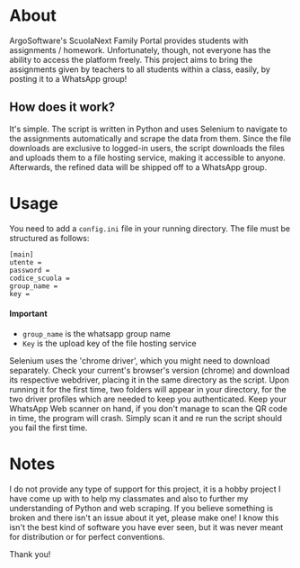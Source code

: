 # About
ArgoSoftware's ScuolaNext Family Portal provides students with assignments / homework.
Unfortunately, though, not everyone has the ability to access the platform freely. 
This project aims to bring the assignments given by teachers to all students within a class, easily, by posting it to a WhatsApp group!

## How does it work?
It's simple. The script is written in Python and uses Selenium to navigate to the assignments automatically and scrape the data from them.
Since the file downloads are exclusive to logged-in users, the script downloads the files and uploads them to a file hosting service, making it accessible to anyone. 
Afterwards, the refined data will be shipped off to a WhatsApp group.

# Usage
You need to add a `config.ini` file in your running directory. The file must be structured as follows: 
```
[main]
utente =
password =
codice_scuola =
group_name =
key =
```
#### Important
* `group_name` is the whatsapp group name
* `Key` is the upload key of the file hosting service

Selenium uses the 'chrome driver', which you might need to download separately. Check your current's browser's version (chrome) and download its respective webdriver, placing it in the same directory as the script.
Upon running it for the first time, two folders will appear in your directory, for the two driver profiles which are needed to keep you authenticated. 
Keep your WhatsApp Web scanner on hand, if you don't manage to scan the QR code in time, the program will crash. Simply scan it and re run the script should you fail the first time. 



# Notes
I do not provide any type of support for this project, it is a hobby project I have come up with to help my classmates and also to further my understanding of Python and web scraping.
If you believe something is broken and there isn't an issue about it yet, please make one! 
I know this isn't the best kind of software you have ever seen, but it was never meant for distribution or for perfect conventions.

Thank you!
